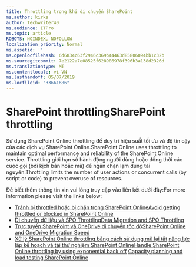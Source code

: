 ```yaml
---
title: Throttling trong khi di chuyển SharePoint
ms.author: kirks
author: Techwriter40
ms.audience: ITPro
ms.topic: article
ROBOTS: NOINDEX, NOFOLLOW
localization_priority: Normal
ms.assetid: ''
ms.openlocfilehash: 6d6834c63f2946c369b44463d85806094bb1c32b
ms.sourcegitcommit: 7e2122a7e08525f628986978f396b3a138d2326d
ms.translationtype: MT
ms.contentlocale: vi-VN
ms.lasthandoff: 05/07/2019
ms.locfileid: "33661686"
---
```

# <a name="sharepoint-throttling"></a><span data-ttu-id="d51ea-102">SharePoint throttling</span><span class="sxs-lookup"><span data-stu-id="d51ea-102">SharePoint throttling</span></span>

<span data-ttu-id="d51ea-103">Sử dụng SharePoint Online throttling để duy trì hiệu suất tối ưu và độ tin cậy của các dịch vụ SharePoint Online.</span><span class="sxs-lookup"><span data-stu-id="d51ea-103">SharePoint Online uses throttling to maintain optimal performance and reliability of the SharePoint Online service.</span></span> <span data-ttu-id="d51ea-104">Throttling giới hạn số hành động người dùng hoặc đồng thời các cuộc gọi (bởi kịch bản hoặc mã) để ngăn chặn lạm dụng tài nguyên.</span><span class="sxs-lookup"><span data-stu-id="d51ea-104">Throttling limits the number of user actions or concurrent calls (by script or code) to prevent overuse of resources.</span></span> 

<span data-ttu-id="d51ea-105">Để biết thêm thông tin xin vui lòng truy cập vào liên kết dưới đây:</span><span class="sxs-lookup"><span data-stu-id="d51ea-105">For more information please visit the links below:</span></span>

- [<span data-ttu-id="d51ea-106">Tránh bị throttled hoặc bị chặn trong SharePoint Online</span><span class="sxs-lookup"><span data-stu-id="d51ea-106">Avoid getting throttled or blocked in SharePoint Online</span></span>](https://docs.microsoft.com/en-us/sharepoint/dev/general-development/how-to-avoid-getting-throttled-or-blocked-in-sharepoint-online)
- [<span data-ttu-id="d51ea-107">Di chuyển dữ liệu và SPO Throttling</span><span class="sxs-lookup"><span data-stu-id="d51ea-107">Data Migration and SPO Throttling</span></span>](https://blogs.technet.microsoft.com/sposupport/2017/08/12/data-migration-and-spo-service-throttling/)
- [<span data-ttu-id="d51ea-108">Trực tuyến SharePoint và OneDrive di chuyển tốc độ</span><span class="sxs-lookup"><span data-stu-id="d51ea-108">SharePoint Online and OneDrive Migration Speed</span></span>](https://docs.microsoft.com/en-us/sharepointmigration/sharepoint-online-and-onedrive-migration-speed)
- <span data-ttu-id="d51ea-109">[Xử lý SharePoint Online throttling bằng cách sử dụng mũ lại tắt](https://docs.microsoft.com/en-us/sharepoint/dev/solution-guidance/handle-sharepoint-online-throttling-by-using-exponential-back-off)
[năng lực lập kế hoạch và tải thử nghiệm SharePoint Online](https://support.office.com/en-us/article/Capacity-planning-and-load-testing-SharePoint-Online-c932bd9b-fb9a-47ab-a330-6979d03688c0)</span><span class="sxs-lookup"><span data-stu-id="d51ea-109">[Handle SharePoint Online throttling by using exponential back off](https://docs.microsoft.com/en-us/sharepoint/dev/solution-guidance/handle-sharepoint-online-throttling-by-using-exponential-back-off)
[Capacity planning and load testing SharePoint Online](https://support.office.com/en-us/article/Capacity-planning-and-load-testing-SharePoint-Online-c932bd9b-fb9a-47ab-a330-6979d03688c0)</span></span>